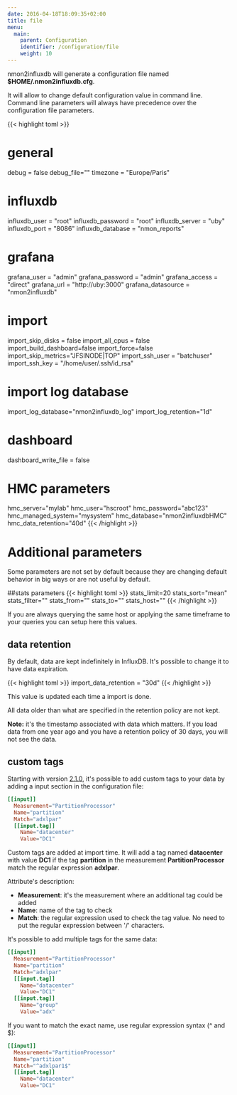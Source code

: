 ```yaml
---
date: 2016-04-18T18:09:35+02:00
title: file
menu:
  main:
    parent: Configuration
    identifier: /configuration/file
    weight: 10
---
```


nmon2influxdb will generate a configuration file named **$HOME/.nmon2influxdb.cfg**.

It will allow to change default configuration value in command line. Command line parameters will always have precedence over the configuration file parameters.

{{< highlight toml >}}
# general
debug = false
debug_file=""
timezone = "Europe/Paris"

# influxdb
influxdb_user = "root"
influxdb_password = "root"
influxdb_server = "uby"
influxdb_port = "8086"
influxdb_database = "nmon_reports"

# grafana
grafana_user = "admin"
grafana_password = "admin"
grafana_access = "direct"
grafana_url = "http://uby:3000"
grafana_datasource = "nmon2influxdb"

# import
import_skip_disks = false
import_all_cpus = false
import_build_dashboard=false
import_force=false
import_skip_metrics="JFSINODE|TOP"
import_ssh_user = "batchuser"
import_ssh_key = "/home/user/.ssh/id_rsa"

# import log database
import_log_database="nmon2influxdb_log"
import_log_retention="1d"

# dashboard
dashboard_write_file = false

# HMC parameters
hmc_server="mylab"
hmc_user="hscroot"
hmc_password="abc123"
hmc_managed_system="mysystem"
hmc_database="nmon2influxdbHMC"
hmc_data_retention="40d"
{{< /highlight >}}

# Additional parameters

Some parameters are not set by default because they are changing default behavior in big ways or are not useful by default.

##stats parameters
{{< highlight toml >}}
stats_limit=20
stats_sort="mean"
stats_filter=""
stats_from=""
stats_to=""
stats_host=""
{{< /highlight >}}

If you are always querying the same host or applying the same timeframe to your queries you can setup here this values.

## data retention

By default, data are kept indefinitely in InfluxDB. It's possible to change it to have data expiration.

{{< highlight toml >}}
import_data_retention = "30d"
{{< /highlight >}}

This value is updated each time a import is done.

All data older than what are specified in the retention policy are not kept.

**Note:** it's the timestamp associated with data which matters. If you load data from one year ago and you have a retention policy of 30 days, you will not see the data.

## custom tags

Starting with version [2.1.0](/210_version_released), it's possible to add custom tags to your data by adding a input section in the configuration file:

``` toml
[[input]]
  Measurement="PartitionProcessor"
  Name="partition"
  Match="adxlpar"
  [[input.tag]]
    Name="datacenter"
    Value="DC1"
```
Custom tags are added at import time.
It will add a tag named **datacenter** with value **DC1** if the tag **partition** in the measurement **PartitionProcessor** match the regular expression **adxlpar**.

Attribute's description:

  * **Measurement**: it's the measurement where an additional tag could be added
  * **Name**: name of the tag to check
  * **Match**: the regular expression used to check the tag value. No need to put the regular expression between '/' characters.

It's possible to add multiple tags for the same data:


``` toml
[[input]]
  Measurement="PartitionProcessor"
  Name="partition"
  Match="adxlpar"
  [[input.tag]]
    Name="datacenter"
    Value="DC1"
  [[input.tag]]
    Name="group"
    Value="adx"
```

If you want to match the exact name, use regular expression syntax (^ and $):

``` toml
[[input]]
  Measurement="PartitionProcessor"
  Name="partition"
  Match="^adxlpar1$"
  [[input.tag]]
    Name="datacenter"
    Value="DC1"
```
